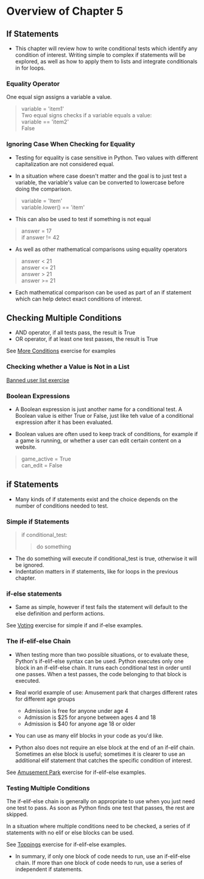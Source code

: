 # Overview of Chapter 5

## If Statements

* This chapter will review how to write conditional tests which identify any condition of interest. Writing simple to complex if statements will be explored, as well as how to apply them to lists and integrate conditionals in for loops.

### Equality Operator 

One equal sign assigns a variable a value.

> variable = 'item1'</br>
Two equal signs checks if a variable equals a value: </br>
> variable == 'item2' </br>
> False

### Ignoring Case When Checking for Equality 

* Testing for equality is case sensitive in Python. Two values with different capitalization are not considered equal. 

* In a situation where case doesn't matter and the goal is to just test a variable, the variable's value can be converted to lowercase before doing the comparison. 

> variable = 'Item'</br>
> variable.lower() == 'item'

* This can also be used to test if something is not equal</br>
> answer = 17</br>
> if answer != 42</br>

* As well as other mathematical comparisons using equality operators 
> answer < 21</br>
> answer <= 21</br>
> answer > 21</br>
> answer >= 21

* Each mathematical comparison can be used as part of an if statement which can help detect exact conditions of interest.


## Checking Multiple Conditions 

* AND operator, if all tests pass, the result is True
* OR operator, if at least one test passes, the result is True

See [More Conditions](../exercises/5-2_more_con_tests.py) exercise for examples

### Checking whether a Value is Not in a List

[Banned user list exercise](../exercises/2_banned_users.py)

### Boolean Expressions

* A Boolean expression is just another name for a conditional test. A Boolean value is either True or False, just like teh value of a conditional expression after it has been evaluated.

* Boolean values are often used to keep track of conditions, for example if a game is running, or whether a user can edit certain content on a website.

>game_active = True</br>
>can_edit = False


## if Statements 

* Many kinds of if statements exist and the choice depends on the number of conditions needed to test. 

### Simple if Statements

> if conditional_test:</br>
> > do something

* The do something will execute if conditional_test is true, otherwise it will be ignored.
* Indentation matters in if statements, like for loops in the previous chapter.

### if-else statements

* Same as simple, however if test fails the statement will default to the else definition and perform actions.

See [Voting](../exercises/3_voting.py) exercise for simple if and if-else examples.

### The if-elif-else Chain

* When testing more than two possible situations, or to evaluate these, Python's if-elif-else syntax can be used. Python executes only one block in an if-elif-else chain. It runs each conditional test in order until one passes. When a test passes, the code belonging to that block is executed.

* Real world example of use: Amusement park that charges different rates for different age groups
  * Admission is free for anyone under age 4 
  * Admission is $25 for anyone between ages 4 and 18
  * Admission is $40 for anyone age 18 or older

* You can use as many elif blocks in your code as you'd like. 

* Python also does not require an else block at the end of an if-elif chain. Sometimes an else block is useful; sometimes it is clearer to use an additional elif statement that catches the specific condition of interest. 

See [Amusement Park](../exercises/4_amusement_park.py) exercise for if-elif-else examples. 

### Testing Multiple Conditions 

The if-elif-else chain is generally on appropriate to use when you just need one test to pass. As soon as Python finds one test that passes, the rest are skipped. 

In a situation where multiple conditions need to be checked, a series of if statements with no elif or else blocks can be used. 

See [Toppings](../exercises/5_0_toppings.py) exercise for if-elif-else examples. 

* In summary, if only one block of code needs to run, use an if-elif-else chain. If more than one block of code needs to run, use a series of independent if statements.